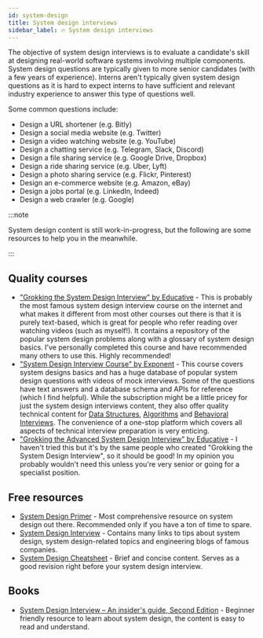 ```yaml
---
id: system-design
title: System design interviews
sidebar_label: 🔥 System design interviews
---
```


The objective of system design interviews is to evaluate a candidate's skill at designing real-world software systems involving multiple components. System design questions are typically given to more senior candidates (with a few years of experience). Interns aren't typically given system design questions as it is hard to expect interns to have sufficient and relevant industry experience to answer this type of questions well.

Some common questions include:

- Design a URL shortener (e.g. Bitly)
- Design a social media website (e.g. Twitter)
- Design a video watching website (e.g. YouTube)
- Design a chatting service (e.g. Telegram, Slack, Discord)
- Design a file sharing service (e.g. Google Drive, Dropbox)
- Design a ride sharing service (e.g. Uber, Lyft)
- Design a photo sharing service (e.g. Flickr, Pinterest)
- Design an e-commerce website (e.g. Amazon, eBay)
- Design a jobs portal (e.g. LinkedIn, Indeed)
- Design a web crawler (e.g. Google)

:::note

System design content is still work-in-progress, but the following are some resources to help you in the meanwhile.

:::

## Quality courses

- ["Grokking the System Design Interview" by Educative](https://www.educative.io/courses/grokking-the-system-design-interview?aff=x23W) - This is probably the most famous system design interview course on the internet and what makes it different from most other courses out there is that it is purely text-based, which is great for people who refer reading over watching videos (such as myself!). It contains a repository of the popular system design problems along with a glossary of system design basics. I've personally completed this course and have recommended many others to use this. Highly recommended!
- ["System Design Interview Course" by Exponent](https://www.tryexponent.com/courses/system-design-interview?ref=yangshuntay) - This course covers system designs basics and has a huge database of popular system design questions with videos of mock interviews. Some of the questions have text answers and a database schema and APIs for reference (which I find helpful). While the subscription might be a little pricey for just the system design interviews content, they also offer quality technical content for [Data Structures](https://www.tryexponent.com/courses/swe-practice?ref=yangshuntay), [Algorithms](https://www.tryexponent.com/courses/algorithms?ref=yangshuntay) and [Behavioral Interviews](https://www.tryexponent.com/courses/behavioral?ref=yangshuntay). The convenience of a one-stop platform which covers all aspects of technical interview preparation is very enticing.
- ["Grokking the Advanced System Design Interview" by Educative](https://www.educative.io/courses/grokking-adv-system-design-intvw?aff=x23W) - I haven't tried this but it's by the same people who created "Grokking the System Design Interview", so it should be good! In my opinion you probably wouldn't need this unless you're very senior or going for a specialist position.

## Free resources

- [System Design Primer](https://github.com/donnemartin/system-design-primer) - Most comprehensive resource on system design out there. Recommended only if you have a ton of time to spare.
- [System Design Interview](https://github.com/checkcheckzz/system-design-interview) - Contains many links to tips about system design, system design-related topics and engineering blogs of famous companies.
- [System Design Cheatsheet](https://gist.github.com/vasanthk/485d1c25737e8e72759f) - Brief and concise content. Serves as a good revision right before your system design interview.

## Books

- [System Design Interview – An insider's guide, Second Edition](https://www.amazon.com/System-Design-Interview-insiders-Second/dp/B08CMF2CQF) - Beginner friendly resource to learn about system design, the content is easy to read and understand.
